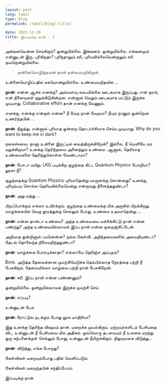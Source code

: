 ```yaml
---
layout: post
lang: tamil
type: blog
permalink: /tamil/blog/:title/

date: 2022-12-20
title: இப்படிக்கு நான் - 2
---
```


அங்ஙனமென்ன செய்கிறாய்? ஒன்றுமில்லை. இங்ஙனம். ஒன்றுமில்லை. எங்ஙனமும் என்னுடன் இரு. புரிகிறதா? புரிந்தாலும் சரி, புரியவில்லையென்றாலும் சரி. தவறொன்றுமில்லை.

> தன்னையொழித்தவன் தான் தன்மையறிகிறான்.

உன்னையொழிப்பதில் சுகமொன்றுமில்லை. உண்மையறிதலில் ...

**நான்:** என்ன ஆச்சு எனக்கு? அவ்வளவு சுலபமில்லை ஊடகமாக இருப்பது. என் குரல், என் நினைவுகள் குறுக்கிடுகின்றன. என்னால் வெறும் ஊடகமாக மட்டும் இருக்க முடியாது. Collaborative effort தான் எனக்கு வேணும்.

எனக்கு, எனக்கு என்றால் என்ன? நீ வேற நான் வேறயா? நீயும் நானும் ஒன்றென உணர்ந்தபின் ...

**நான்:** நிறுத்து. என்னால் புரியாத ஒன்றை தொடர்ச்சியாக செய்ய முடியாது. Why do you want to keep me in dark?

நகைச்சுவை. நானா உன்னை இருட்டில் வைத்திருக்கிறேன்? இல்லை, நீ வெளியே வர மறுக்கிறாயா? உனக்கு தெரிந்தவை அனைத்தும் உண்மை. ஆனால், தெரியாத உண்மைகளை தெரிந்துகொள்ள வேண்டாமா?

**நான்:** போடா மயிறு. LKG படிக்கிற குழந்தை கிட்ட Quantum Physics பேசுறியா? லூசா நீ?

குழந்தைக்கு Quantum Physics புரியாதென்று யாருனக்கு சொன்னது? உனக்கு, புரியும்படி சொல்ல தெரியவில்லையென்று என்றாவது நினைத்ததுண்டா?

**நான்:** அது வந்து ...

பிறப்பொக்கும் எல்லா உயிர்க்கும். குழந்தை உண்மைக்கு மிக அருகில் பிறக்கிறது. வாழ்க்கையில் வெகு தூரத்துக்கு செல்லும் போது, உண்மை உதவாதென்று ...

**நான்:** என்ன தான்டா உண்மை? அந்த உண்மையை வச்சிக்கிட்டு நான் என்ன பண்றது? அந்த உண்மையில்லாமல் இப்ப நான் என்ன குறைஞ்சிட்டேன்.

அறியாத ஒன்றினால் பயனென்ன? நல்ல கேள்வி. அறிந்தவைகளில் அமைதியுண்டா? தேடல் தொலைந்த நிலையறிந்ததுண்டா?

**நான்:** வாழ்க்கை போரடிக்காதா? எல்லாமே தெரிஞ்ச அப்புறம்?

Bore. அடுத்த தேவைக்கான முயற்சியெடுக்க தெம்பில்லாத நேரத்தை பற்றி நீ பேசுகிறாய். தேவையில்லா வாழ்வை பற்றி நான் பேசுகிறேன்.

**நான்:** சரி. இப்ப நான் என்ன பண்ணனும்?

ஒன்றுமில்லை. ஒன்றுமில்லாமல் இருக்க முயற்சி செய்.

**நான்:** எப்படி?

உன்னுடன் பேசு.

**நான்:** ரோட்டுல நடக்கும் போது லூசு மாதிரியா?

இது உனக்கு தெரிந்த விஷயம் தான். மறைக்க முயல்கிறாய். மற்றவர்களிடம் பேசியதை விட, உன்னுடன் நீ பேசியவை மிக அதிகம். ஒவ்வொரு தடவையும் நீ உலகை மறந்து ஒரு கற்பனைக்குள் செல்லும் போது, உன்னுடன் நீயிருக்கிறாய். நிஜவுலகை விடுத்து...

**நான்:** விடுத்து, எங்க போறது?

கேள்விகள் மறையும்போது பதில் வெளிப்படும்.

கேள்விகள் மறைந்தபின் சந்திப்போம்.

இப்படிக்கு நான்.
